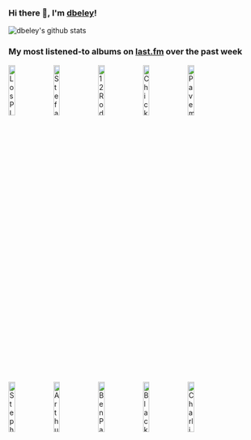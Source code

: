 ### Hi there 👋, I'm [dbeley](https://dbeley.ovh/en)!

![dbeley's github stats](https://github-readme-stats.vercel.app/api?username=dbeley)

### My most listened-to albums on [last.fm](https://www.last.fm/user/d_beley) over the past week

[<img src='https://lastfm.freetls.fastly.net/i/u/300x300/67d1b2e0094540a9c03f801a5841122d.png' width='16%' height='16%' alt='Los Planetas - Una semana en el motor de un autobús'>](https://www.last.fm/music/los%2bplanetas/una%2bsemana%2ben%2bel%2bmotor%2bde%2bun%2bautob%25c3%25bas)&nbsp;
[<img src='https://lastfm.freetls.fastly.net/i/u/300x300/c5b36223b8174166c1723f282d67b283.jpg' width='16%' height='16%' alt='Stefano Bollani - Joy In Spite Of Everything'>](https://www.last.fm/music/stefano%2bbollani/joy%2bin%2bspite%2bof%2beverything)&nbsp;
[<img src='https://lastfm.freetls.fastly.net/i/u/300x300/b35aca2f5dfcd3497085d7ad79932d5e.jpg' width='16%' height='16%' alt='12 Rods - Split Personalities'>](https://www.last.fm/music/12%2brods/split%2bpersonalities)&nbsp;
[<img src='https://lastfm.freetls.fastly.net/i/u/300x300/3a96166fac0f162fc40b0558e7e83e91.jpg' width='16%' height='16%' alt='Chick Corea - Now He Sings, Now He Sobs'>](https://www.last.fm/music/chick%2bcorea/now%2bhe%2bsings%252c%2bnow%2bhe%2bsobs)&nbsp;
[<img src='https://lastfm.freetls.fastly.net/i/u/300x300/430d2e86ee6d0fa9dec2f46c044956b1.jpg' width='16%' height='16%' alt='Pavement - Brighten the Corners'>](https://www.last.fm/music/pavement/brighten%2bthe%2bcorners)&nbsp;
<br>
[<img src='https://lastfm.freetls.fastly.net/i/u/300x300/ee5df2d6290341c0553e66f583ed8abe.png' width='16%' height='16%' alt='Stephen Malkmus and the Jicks - Pig Lib'>](https://www.last.fm/music/stephen%2bmalkmus%2band%2bthe%2bjicks/pig%2blib)&nbsp;
[<img src='https://lastfm.freetls.fastly.net/i/u/300x300/efae0076093d4a0ccadcbe7b8e4276a3.png' width='16%' height='16%' alt='Arthur Russell - Calling Out of Context'>](https://www.last.fm/music/arthur%2brussell/calling%2bout%2bof%2bcontext)&nbsp;
[<img src='https://lastfm.freetls.fastly.net/i/u/300x300/440ecca180b7ef44e738db0fc93e7d18.jpg' width='16%' height='16%' alt='Ben Paterson - That Old Feeling'>](https://www.last.fm/music/ben%2bpaterson/that%2bold%2bfeeling)&nbsp;
[<img src='https://lastfm.freetls.fastly.net/i/u/300x300/fd78ddd9aa164b158461dd040acd4f6a.jpg' width='16%' height='16%' alt='Black Kray - CRACK CLOUD$ OVER ARTS KITCHEN'>](https://www.last.fm/music/black%2bkray/crack%2bcloud%2524%2bover%2barts%2bkitchen)&nbsp;
[<img src='https://lastfm.freetls.fastly.net/i/u/300x300/7258be9626654f4b8e9e8e410660a05c.jpg' width='16%' height='16%' alt='Charlie Haden with Michael Brecker - American Dreams'>](https://www.last.fm/music/charlie%2bhaden%2bwith%2bmichael%2bbrecker/american%2bdreams)&nbsp;
<br>
